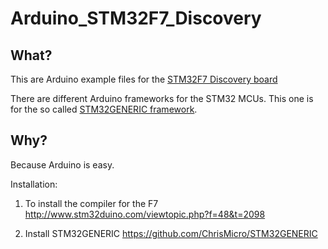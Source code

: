 # Arduino_STM32F7_Discovery
## What?
This are Arduino example files for the [STM32F7 Discovery board](http://www.st.com/en/evaluation-tools/32f746gdiscovery.html)

There are different Arduino frameworks for the STM32 MCUs. This one is for the so called [STM32GENERIC framework](https://github.com/ChrisMicro/STM32GENERIC).

## Why?
Because Arduino is easy.

Installation:
1. To install the compiler for the F7
http://www.stm32duino.com/viewtopic.php?f=48&t=2098

2. Install STM32GENERIC
https://github.com/ChrisMicro/STM32GENERIC


